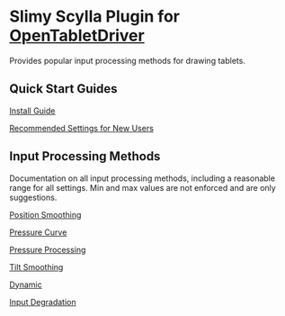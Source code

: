 # Slimy Scylla Plugin for [OpenTabletDriver](https://github.com/OpenTabletDriver/OpenTabletDriver)

Provides popular input processing methods for drawing tablets.

## Quick Start Guides

[Install Guide](./docs/install_guide/install_guide.md)

[Recommended Settings for New Users](./docs/recommended_settings/recommended_settings.md)

## Input Processing Methods

Documentation on all input processing methods, including a reasonable range for all settings. Min and max values are not enforced and are only suggestions.

[Position Smoothing](./docs/position_smoothing/position_smoothing.md)

[Pressure Curve](./docs/pressure_curve/pressure_curve.md)

[Pressure Processing](./docs/pressure_processing/pressure_processing.md)

[Tilt Smoothing](./docs/tilt_smoothing/tilt_smoothing.md)

[Dynamic](./docs/dynamic/dynamic.md)

[Input Degradation](./docs/input_degradation/input_degradation.md)